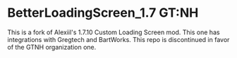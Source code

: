 # BetterLoadingScreen_1.7 GT:NH
This is a fork of Alexiil's 1.7.10 Custom Loading Screen mod. This one has integrations with Gregtech and BartWorks.
This repo is discontinued in favor of the GTNH organization one.
